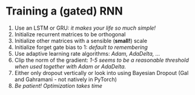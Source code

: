 # Training a (gated) RNN

1. Use an LSTM or GRU: _it makes your life so much simple!_
2. Initialize recurrent matrices to be orthogonal
3. Initialize other matrices with a sensible (__small!__) scale
4. Initialize forget gate bias to 1: _default to remembering_
5. Use adaptive learning rate algorithms: _Adam, AdaDelta, ..._
6. Clip the norm of the gradient: _1-5 seems to be a reasonable threshold when used together with Adam or AdaDelta._
7. Either only dropout vertically or look into using Bayesian Dropout (Gal and Gahramani - not natively in PyTorch)
8. _Be patient! Optimization takes time_
